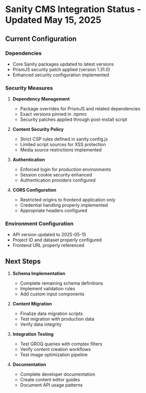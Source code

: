 # Sanity CMS Integration Status - Updated May 15, 2025

## Current Configuration

### Dependencies
- Core Sanity packages updated to latest versions
- PrismJS security patch applied (version 1.31.0)
- Enhanced security configuration implemented

### Security Measures
1. **Dependency Management**
   - Package overrides for PrismJS and related dependencies
   - Exact versions pinned in .npmrc
   - Security patches applied through post-install script

2. **Content Security Policy**
   - Strict CSP rules defined in sanity.config.js
   - Limited script sources for XSS protection
   - Media source restrictions implemented

3. **Authentication**
   - Enforced login for production environments
   - Session cookie security enhanced
   - Authentication providers configured

4. **CORS Configuration**
   - Restricted origins to frontend application only
   - Credential handling properly implemented
   - Appropriate headers configured

### Environment Configuration
- API version updated to 2025-05-15
- Project ID and dataset properly configured
- Frontend URL properly referenced

## Next Steps

1. **Schema Implementation**
   - Complete remaining schema definitions
   - Implement validation rules
   - Add custom input components

2. **Content Migration**
   - Finalize data migration scripts
   - Test migration with production data
   - Verify data integrity

3. **Integration Testing**
   - Test GROQ queries with complex filters
   - Verify content creation workflows
   - Test image optimization pipeline

4. **Documentation**
   - Complete developer documentation
   - Create content editor guides
   - Document API usage patterns
